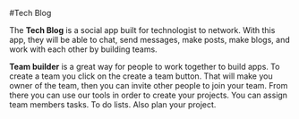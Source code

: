#Tech Blog

The **Tech Blog** is a social app built for technologist to network. With this app, they will be able to chat, send messages, make posts, make blogs, and work with each other by building teams.

**Team builder** is a great way for people to work together to build apps. To create a team you click on the create a team button. That will make you owner of the team, then you can invite other people to join your team. From there you can use our tools in order to create your projects. You can assign team members tasks. To do lists. Also plan your project.
